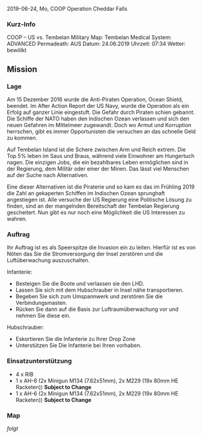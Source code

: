 2019-06-24, Mo, COOP Operation Cheddar Falls

### Kurz-Info

COOP – US vs. Tembelan Military
Map: Tembelan
Medical System: ADVANCED
Permadeath: AUS
Datum: 24.06.2019
Uhrzeit: 07:34
Wetter: bewölkt

## Mission
### Lage

Am 15 Dezember 2016 wurde die Anti-Piraten Operation, Ocean Shield, beendet. Im After Action Report der US Navy, wurde die Operation als ein Erfolg auf ganzer Linie eingestuft. Die Gefahr durch Piraten schien gebannt. Die Schiffe der NATO haben den Indischen Ozean verlassen und sich den neuen Gefahren im Mittelmeer zugewandt. Doch wo Armut und Korruption herrschen, gibt es immer Opportunisten die versuchen an das schnelle Geld zu kommen.    

Auf Tembelan Island ist die Schere zwischen Arm und Reich extrem. Die Top 5% leben im Saus und Braus, während viele Einwohner am Hungertuch nagen. Die einzigen Jobs, die ein bezahlbares Leben ermöglichen sind in der Regierung, dem Militär oder einer der Minen. Das lässt viel Menschen auf der Suche nach Alternativen.

Eine dieser Alternativen ist die Piraterie und so kam es das im Frühling 2019 die Zahl an gekaperten Schiffen im Indischen Ozean sprunghaft angestiegen ist. Alle versuche der US Regierung eine Politische Lösung zu finden, sind an der mangelnden Bereitschaft der Tembelan Regierung gescheitert. Nun gibt es nur noch eine Möglichkeit  die US Interessen zu wahren.

### Auftrag
Ihr Auftrag ist es als Speerspitze die Invasion ein zu leiten. Hierfür ist es von Nöten das Sie die Stromversorgung der Insel zerstören und die Luftüberwachung auszuschalten.

Infanterie:
- Besteigen Sie die Boote und verlassen sie den LHD.
- Lassen Sie sich mit dem Hubschrauber in Insel nähe transportieren.
- Begeben Sie sich zum Umspannwerk und zerstören Sie die Verbindungsmasten.
- Rücken Sie dann auf die Basis zur Luftraumüberwachung vor und nehmen Sie diese ein.

Hubschrauber:
- Eskortieren Sie die Infanterie zu Ihrer Drop Zone
- Unterstützen Sie Die Infanterie bei Ihren vorhaben.

### Einsatzunterstützung
- 4 x RIB
- 1 x AH-6 (2x Minigun M134 (7.62x51mm), 2x M229 (19x 80mm HE Racketen)) **Subject to Change**
- 1 x AH-6 (2x Minigun M134 (7.62x51mm), 2x M229 (19x 80mm HE Racketen)) **Subject to Change**

### Map
*folgt*
